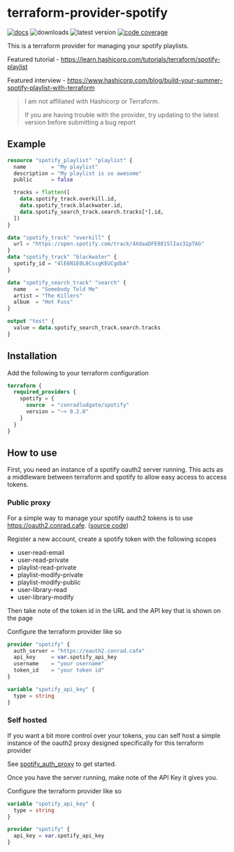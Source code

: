 # terraform-provider-spotify

[![docs](https://img.shields.io/static/v1?label=docs&message=terraform&color=informational&style=for-the-badge&logo=terraform)](https://registry.terraform.io/providers/conradludgate/spotify/latest/docs)
![downloads](https://img.shields.io/badge/dynamic/json?label=downloads&query=%24.data.attributes.downloads&url=https%3A%2F%2Fregistry.terraform.io%2Fv2%2Fproviders%2F1325&style=for-the-badge&color=brightgreen&logo=terraform)
![latest version](https://img.shields.io/badge/dynamic/json?label=version&query=%24.data[(%40.length-1)].attributes.version&url=https%3A%2F%2Fregistry.terraform.io%2Fv2%2Fproviders%2F1325%2Fprovider-versions&style=for-the-badge&color=orange&logo=terraform)
[![code coverage](https://img.shields.io/codecov/c/gh/conradludgate/terraform-provider-spotify?style=for-the-badge)](https://app.codecov.io/gh/conradludgate/terraform-provider-spotify/)

This is a terraform provider for managing your spotify playlists.

Featured tutorial - https://learn.hashicorp.com/tutorials/terraform/spotify-playlist

Featured interview - https://www.hashicorp.com/blog/build-your-summer-spotify-playlist-with-terraform

> I am not affiliated with Hashicorp or Terraform.
>
> If you are having trouble with the provider, try updating to the latest version
> before submitting a bug report

## Example

```tf
resource "spotify_playlist" "playlist" {
  name        = "My playlist"
  description = "My playlist is so awesome"
  public      = false

  tracks = flatten([
    data.spotify_track.overkill.id,
    data.spotify_track.blackwater.id,
    data.spotify_search_track.search.tracks[*].id,
  ])
}

data "spotify_track" "overkill" {
  url = "https://open.spotify.com/track/4XdaaDFE881SlIaz31pTAG"
}
data "spotify_track" "blackwater" {
  spotify_id = "4lE6N1E0L8CssgKEUCgdbA"
}

data "spotify_search_track" "search" {
  name   = "Somebody Told Me"
  artist = "The Killers"
  album  = "Hot Fuss"
}

output "test" {
  value = data.spotify_search_track.search.tracks
}
```


## Installation

Add the following to your terraform configuration

```tf
terraform {
  required_providers {
    spotify = {
      source  = "conradludgate/spotify"
      version = "~> 0.2.0"
    }
  }
}
```

## How to use

First, you need an instance of a spotify oauth2 server running. This acts as a middleware between terraform and spotify to allow easy access to access tokens.

### Public proxy

For a simple way to manage your spotify oauth2 tokens is to use https://oauth2.conrad.cafe. ([source code](https://github.com/conradludgate/oauth2-proxy))

Register a new account, create a spotify token with the following scopes

* user-read-email
* user-read-private
* playlist-read-private
* playlist-modify-private
* playlist-modify-public
* user-library-read
* user-library-modify

Then take note of the token id in the URL and the API key that is shown on the page

Configure the terraform provider like so

```tf
provider "spotify" {
  auth_server = "https://oauth2.conrad.cafe"
  api_key     = var.spotify_api_key
  username    = "your username"
  token_id    = "your token id"
}

variable "spotify_api_key" {
  type = string
}
```

### Self hosted

If you want a bit more control over your tokens, you can self host a simple instance of the oauth2 proxy designed specifically for this terraform provider

See [spotify_auth_proxy](/spotify_auth_proxy) to get started.

Once you have the server running, make note of the API Key it gives you.

Configure the terraform provider like so

```tf
variable "spotify_api_key" {
  type = string
}

provider "spotify" {
  api_key = var.spotify_api_key
}
```
